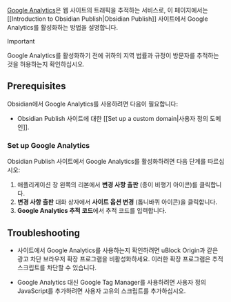 [Google Analytics](https://analytics.google.com/)은 웹 사이트의 트래픽을 추적하는 서비스로, 이 페이지에서는 [[Introduction to Obsidian Publish|Obsidian Publish]] 사이트에서 Google Analytics를 활성화하는 방법을 설명합니다.

> [!important]
> Google Analytics를 활성화하기 전에 귀하의 지역 법률과 규정이 방문자를 추적하는 것을 허용하는지 확인하십시오.

## Prerequisites

Obsidian에서 Google Analytics를 사용하려면 다음이 필요합니다:

- Obsidian Publish 사이트에 대한 [[Set up a custom domain|사용자 정의 도메인]].

### Set up Google Analytics

Obsidian Publish 사이트에서 Google Analytics를 활성화하려면 다음 단계를 따르십시오:

1. 애플리케이션 창 왼쪽의 리본에서 **변경 사항 출판** (종이 비행기 아이콘)를 클릭합니다.
2. **변경 사항 출판** 대화 상자에서 **사이트 옵션 변경** (톱니바퀴 아이콘)을 클릭합니다.
3. **Google Analytics 추적 코드**에서 추적 코드를 입력합니다.

## Troubleshooting

- 사이트에서 Google Analytics를 사용하는지 확인하려면 uBlock Origin과 같은 광고 차단 브라우저 확장 프로그램을 비활성화하세요. 이러한 확장 프로그램은 추적 스크립트를 차단할 수 있습니다.
    
- Google Analytics 대신 Google Tag Manager를 사용하려면 사용자 정의 JavaScript를 추가하려면 사용자 고유의 스크립트를 추가하십시오.
